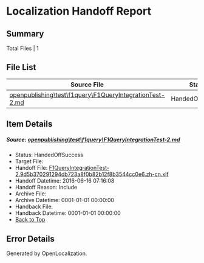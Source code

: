 # <a name='report-top'></a> Localization Handoff Report

## Summary
 Total Files | 1

## File List
 Source File | Status | Details 
 ----------- | ------ | ------- 
 [openpublishing\test\f1query\F1QueryIntegrationTest-2.md](https://github.com/Microsoft/openpublishing-test/blob/403721645356c63c9d6e13e78f70ed4974a347be/openpublishing/test/f1query/F1QueryIntegrationTest-2.md) | HandedOffSuccess | [Details](#91339bda58185b79e06149572a68aba3bde46dc749)

## Item Details
##### <a name='91339bda58185b79e06149572a68aba3bde46dc749'></a> Source: [openpublishing\test\f1query\F1QueryIntegrationTest-2.md](https://github.com/Microsoft/openpublishing-test/blob/403721645356c63c9d6e13e78f70ed4974a347be/openpublishing/test/f1query/F1QueryIntegrationTest-2.md)
* Status: HandedOffSuccess
* Target File: 
* Handoff File: [F1QueryIntegrationTest-2.9d5b370291294db723a8f0b82b12f8b3544cc0e6.zh-cn.xlf](https://github.com/openpublish/openpublishing-handoff-test/blob/05053659c499212d730f56fc6c834fdb32cdb986/ol-handoff/openpublish/openpublishing-test.zh-cn/master/F1QueryIntegrationTest-2.9d5b370291294db723a8f0b82b12f8b3544cc0e6.zh-cn.xlf)
* Handoff Datetime: 2016-06-16 07:16:08
* Handoff Reason: Include
* Archive File: 
* Archive Datetime: 0001-01-01 00:00:00
* Handback File: 
* Handback Datetime: 0001-01-01 00:00:00
* [Back to Top](#report-top)


## Error Details

Generated by OpenLocalization.
